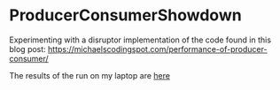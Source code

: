# ProducerConsumerShowdown

Experimenting with a disruptor implementation of the code found in this blog post: https://michaelscodingspot.com/performance-of-producer-consumer/

The results of the run on my laptop are [here][1]

[1]: https://github.com/MendelMonteiro/ProducerConsumerShowdown/blob/master/Results.md
